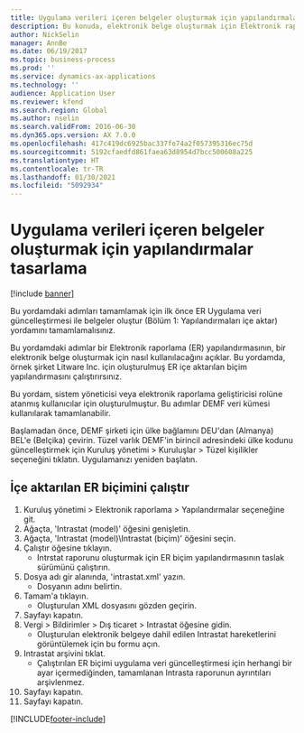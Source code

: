 ```yaml
---
title: Uygulama verileri içeren belgeler oluşturmak için yapılandırmalar tasarlama
description: Bu konuda, elektronik belge oluşturmak için Elektronik raporlama (ER) yapılandırmalarının nasıl tasarlanacağı açıklanmaktadır. (1. Bölüm - Yapılandırma içe aktarma).
author: NickSelin
manager: AnnBe
ms.date: 06/19/2017
ms.topic: business-process
ms.prod: ''
ms.service: dynamics-ax-applications
ms.technology: ''
audience: Application User
ms.reviewer: kfend
ms.search.region: Global
ms.author: nselin
ms.search.validFrom: 2016-06-30
ms.dyn365.ops.version: AX 7.0.0
ms.openlocfilehash: 417c419dc6925bac337fe74a2f057395316ec75d
ms.sourcegitcommit: 5192cfaedfd861faea63d8954d7bcc500608a225
ms.translationtype: HT
ms.contentlocale: tr-TR
ms.lasthandoff: 01/30/2021
ms.locfileid: "5092934"
---
```

# <a name="design-configurations-to-generate-documents-that-have-application-data"></a>Uygulama verileri içeren belgeler oluşturmak için yapılandırmalar tasarlama

[!include [banner](../../includes/banner.md)]

Bu yordamdaki adımları tamamlamak için ilk önce ER Uygulama veri güncelleştirmesi ile belgeler oluştur (Bölüm 1: Yapılandırmaları içe aktar) yordamını tamamlamalısınız.



Bu yordamdaki adımlar bir Elektronik raporlama (ER) yapılandırmasının, bir elektronik belge oluşturmak için nasıl kullanılacağını açıklar. Bu yordamda, örnek şirket Litware Inc. için oluşturulmuş ER içe aktarılan biçim yapılandırmasını çalıştırırsınız.



Bu yordam, sistem yöneticisi veya elektronik raporlama geliştiricisi rolüne atanmış kullanıcılar için oluşturulmuştur. Bu adımlar DEMF veri kümesi kullanılarak tamamlanabilir. 



Başlamadan önce, DEMF şirketi için ülke bağlamını DEU'dan (Almanya) BEL'e (Belçika) çevirin. Tüzel varlık DEMF'in birincil adresindeki ülke kodunu güncelleştirmek için Kuruluş yönetimi > Kuruluşlar > Tüzel kişilikler seçeneğini tıklatın. Uygulamanızı yeniden başlatın.


## <a name="run-imported-er-format"></a>İçe aktarılan ER biçimini çalıştır
1. Kuruluş yönetimi > Elektronik raporlama > Yapılandırmalar seçeneğine git.
2. Ağaçta, 'Intrastat (model)' öğesini genişletin.
3. Ağaçta, 'Intrastat (model)\Intrastat (biçim)' öğesini seçin.
4. Çalıştır öğesine tıklayın.
    * Intrstat raporunu oluşturmak için ER biçim yapılandırmasının taslak sürümünü çalıştırın.  
5. Dosya adı gir alanında, 'intrastat.xml' yazın.
    * Dosyanın adını belirtin.  
6. Tamam'a tıklayın.
    * Oluşturulan XML dosyasını gözden geçirin.  
7. Sayfayı kapatın.
8. Vergi > Bildirimler > Dış ticaret > Intrastat öğesine gidin.
    * Oluşturulan elektronik belgeye dahil edilen Intrastat hareketlerini görüntülemek için bu formu açın.  
9. Intrastat arşivini tıklat.
    * Çalıştırılan ER biçimi uygulama veri güncelleştirmesi için herhangi bir ayar içermediğinden, tamamlanan Intrasta raporunun ayrıntıları arşivlenmez.  
10. Sayfayı kapatın.
11. Sayfayı kapatın.



[!INCLUDE[footer-include](../../../../includes/footer-banner.md)]